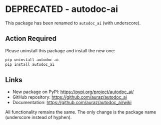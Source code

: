 # DEPRECATED - autodoc-ai

This package has been renamed to `autodoc_ai` (with underscore).

## Action Required

Please uninstall this package and install the new one:

```bash
pip uninstall autodoc-ai
pip install autodoc_ai
```

## Links

- New package on PyPI: https://pypi.org/project/autodoc_ai/
- GitHub repository: https://github.com/auraz/autodoc_ai
- Documentation: https://github.com/auraz/autodoc_ai/wiki

All functionality remains the same. The only change is the package name (underscore instead of hyphen).